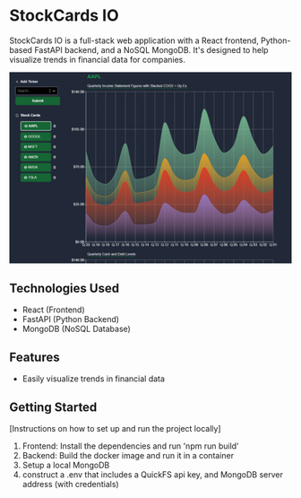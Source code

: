# StockCards IO

StockCards IO is a full-stack web application with a React frontend, Python-based FastAPI backend, and a NoSQL MongoDB. It's designed to help visualize trends in financial data for companies.

![Demo screenshot](demo_screenshot.png)

## Technologies Used

- React (Frontend)
- FastAPI (Python Backend)
- MongoDB (NoSQL Database)

## Features

- Easily visualize trends in financial data

## Getting Started

[Instructions on how to set up and run the project locally]

1. Frontend: Install the dependencies and run 'npm run build'
2. Backend: Build the docker image and run it in a container
3. Setup a local MongoDB
4. construct a .env that includes a QuickFS api key, and MongoDB server address (with credentials)
